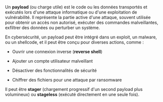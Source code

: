 
Un **payload** (ou charge utile) est le code ou les données transportés et exécutés lors d'une attaque informatique ou d'une exploitation de vulnérabilité. Il représente la partie active d'une attaque, souvent utilisée pour obtenir un accès non autorisé, exécuter des commandes malveillantes, exfiltrer des données ou perturber un système.

En cybersécurité, un payload peut être intégré dans un exploit, un malware, ou un shellcode, et il peut être conçu pour diverses actions, comme :

- Ouvrir une connexion inverse (**reverse shell**)
    
- Ajouter un compte utilisateur malveillant
    
- Désactiver des fonctionnalités de sécurité
    
- Chiffrer des fichiers pour une attaque par ransomware
    

Il peut être **stager** (chargement progressif d'un second payload plus volumineux) ou **stageless** (exécuté directement en une seule fois).

